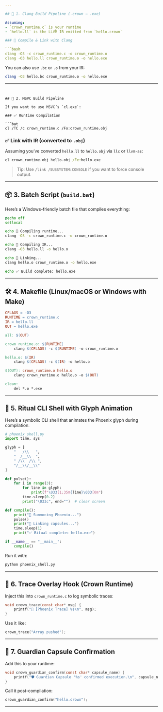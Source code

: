 ```yaml
---

## 🧱 1. Clang Build Pipeline (.crown → .exe)

Assuming:
- `crown_runtime.c` is your runtime
- `hello.ll` is the LLVM IR emitted from `hello.crown`

### 🔧 Compile & Link with Clang

```bash
clang -O3 -c crown_runtime.c -o crown_runtime.o
clang -O3 hello.ll crown_runtime.o -o hello.exe
```

You can also use `.bc` or `.o` from your IR:

```bash
clang -O3 hello.bc crown_runtime.o -o hello.exe
```

---
```


## 🧰 2. MSVC Build Pipeline

If you want to use MSVC’s `cl.exe`:

### ✅ Runtime Compilation

```bat
cl /TC /c crown_runtime.c /Fo:crown_runtime.obj
```

### ✅ Link with IR (converted to `.obj`)

Assuming you’ve converted `hello.ll` to `hello.obj` via `llc` or `llvm-as`:

```bat
cl crown_runtime.obj hello.obj /Fe:hello.exe
```

> Tip: Use `/link /SUBSYSTEM:CONSOLE` if you want to force console output.

---

## 📦 3. Batch Script (`build.bat`)

Here’s a Windows-friendly batch file that compiles everything:

```bat
@echo off
setlocal

echo 🔧 Compiling runtime...
clang -O3 -c crown_runtime.c -o crown_runtime.o

echo 🔧 Compiling IR...
clang -O3 hello.ll -o hello.o

echo 🔗 Linking...
clang hello.o crown_runtime.o -o hello.exe

echo ✅ Build complete: hello.exe
```

---

## 🛠️ 4. Makefile (Linux/macOS or Windows with Make)

```makefile
CFLAGS = -O3
RUNTIME = crown_runtime.c
IR = hello.ll
OUT = hello.exe

all: $(OUT)

crown_runtime.o: $(RUNTIME)
	clang $(CFLAGS) -c $(RUNTIME) -o crown_runtime.o

hello.o: $(IR)
	clang $(CFLAGS) -c $(IR) -o hello.o

$(OUT): crown_runtime.o hello.o
	clang crown_runtime.o hello.o -o $(OUT)

clean:
	del *.o *.exe
```

---

## 🔮 5. Ritual CLI Shell with Glyph Animation

Here’s a symbolic CLI shell that animates the Phoenix glyph during compilation:

```python
# phoenix_shell.py
import time, sys

glyph = [
    "   /\\   ",
    "  /__\\  ",
    " /\\  /\\ ",
    "/__\\/__\\"
]

def pulse():
    for i in range(3):
        for line in glyph:
            print(f"\033[1;35m{line}\033[0m")
        time.sleep(0.2)
        print("\033c", end="")  # clear screen

def compile():
    print("🧬 Summoning Phoenix...")
    pulse()
    print("🔧 Linking capsules...")
    time.sleep(1)
    print("✅ Ritual complete: hello.exe")

if __name__ == "__main__":
    compile()
```

Run it with:

```bash
python phoenix_shell.py
```

---

## 🧠 6. Trace Overlay Hook (Crown Runtime)

Inject this into `crown_runtime.c` to log symbolic traces:

```c
void crown_trace(const char* msg) {
    printf("🔮 [Phoenix Trace] %s\n", msg);
}
```

Use it like:

```c
crown_trace("Array pushed");
```

---

## 🧬 7. Guardian Capsule Confirmation

Add this to your runtime:

```c
void crown_guardian_confirm(const char* capsule_name) {
    printf("🛡️ Guardian Capsule '%s' confirmed execution.\n", capsule_name);
}
```

Call it post-compilation:

```c
crown_guardian_confirm("hello.crown");
```

---

